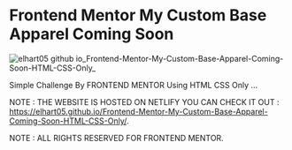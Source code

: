 # Frontend Mentor My Custom Base Apparel Coming Soon

![elhart05 github io_Frontend-Mentor-My-Custom-Base-Apparel-Coming-Soon-HTML-CSS-Only_](https://user-images.githubusercontent.com/96151694/154684143-9df49db7-1484-4411-8e1d-6b4c45c48988.png)

Simple Challenge By FRONTEND MENTOR Using HTML CSS Only ...

NOTE : THE WEBSITE IS HOSTED ON NETLIFY YOU CAN CHECK IT OUT : https://elhart05.github.io/Frontend-Mentor-My-Custom-Base-Apparel-Coming-Soon-HTML-CSS-Only/.

NOTE : ALL RIGHTS RESERVED FOR FRONTEND MENTOR.
